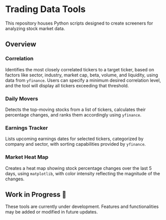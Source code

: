 # Trading Data Tools

This repository houses Python scripts designed to create screeners for analyzing stock market data.

## Overview

### **Correlation**

Identifies the most closely correlated tickers to a target ticker, based on factors like sector, industry, market cap, beta, volume, and liquidity, using data from `yfinance`. Users can specify a minimum desired correlation level, and the tool will display all tickers exceeding that threshold.

### **Daily Movers**

Detects the top-moving stocks from a list of tickers, calculates their percentage changes, and ranks them accordingly using `yfinance`.

### **Earnings Tracker**

Lists upcoming earnings dates for selected tickers, categorized by company and sector, with sorting capabilities provided by `yfinance`.

### **Market Heat Map**

Creates a heat map showing stock percentage changes over the last 5 days, using `matplotlib`, with color intensity reflecting the magnitude of the changes.

## Work in Progress 🎉

These tools are currently under development. Features and functionalities may be added or modified in future updates.

